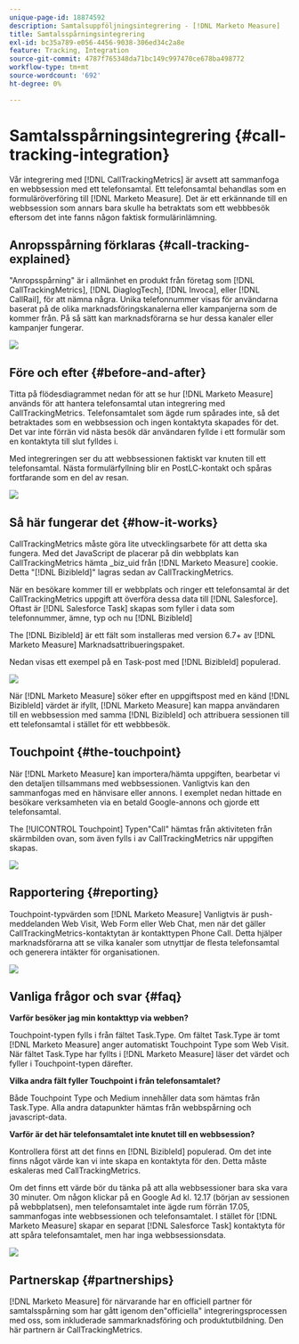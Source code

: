 ```yaml
---
unique-page-id: 18874592
description: Samtalsuppföljningsintegrering - [!DNL Marketo Measure]
title: Samtalsspårningsintegrering
exl-id: bc35a789-e056-4456-9038-306ed34c2a8e
feature: Tracking, Integration
source-git-commit: 4787f765348da71bc149c997470ce678ba498772
workflow-type: tm+mt
source-wordcount: '692'
ht-degree: 0%

---
```


# Samtalsspårningsintegrering {#call-tracking-integration}

Vår integrering med [!DNL CallTrackingMetrics] är avsett att sammanfoga en webbsession med ett telefonsamtal. Ett telefonsamtal behandlas som en formuläröverföring till [!DNL Marketo Measure]. Det är ett erkännande till en webbsession som annars bara skulle ha betraktats som ett webbbesök eftersom det inte fanns någon faktisk formulärinlämning.

## Anropsspårning förklaras {#call-tracking-explained}

&quot;Anropsspårning&quot; är i allmänhet en produkt från företag som [!DNL CallTrackingMetrics], [!DNL DiaglogTech], [!DNL Invoca], eller [!DNL CallRail], för att nämna några. Unika telefonnummer visas för användarna baserat på de olika marknadsföringskanalerna eller kampanjerna som de kommer från. På så sätt kan marknadsförarna se hur dessa kanaler eller kampanjer fungerar.

![](assets/1.png)

## Före och efter {#before-and-after}

Titta på flödesdiagrammet nedan för att se hur [!DNL Marketo Measure] används för att hantera telefonsamtal utan integrering med CallTrackingMetrics. Telefonsamtalet som ägde rum spårades inte, så det betraktades som en webbsession och ingen kontaktyta skapades för det. Det var inte förrän vid nästa besök där användaren fyllde i ett formulär som en kontaktyta till slut fylldes i.

Med integreringen ser du att webbsessionen faktiskt var knuten till ett telefonsamtal. Nästa formulärfyllning blir en PostLC-kontakt och spåras fortfarande som en del av resan.

![](assets/2.png)

## Så här fungerar det {#how-it-works}

CallTrackingMetrics måste göra lite utvecklingsarbete för att detta ska fungera. Med det JavaScript de placerar på din webbplats kan CallTrackingMetrics hämta _biz_uid från [!DNL Marketo Measure] cookie. Detta &quot;[!DNL BizibleId]&quot; lagras sedan av CallTrackingMetrics.

När en besökare kommer till er webbplats och ringer ett telefonsamtal är det CallTrackingMetrics uppgift att överföra dessa data till [!DNL Salesforce].  Oftast är [!DNL Salesforce Task] skapas som fyller i data som telefonnummer, ämne, typ och nu [!DNL BizibleId]

The [!DNL BizibleId] är ett fält som installeras med version 6.7+ av [!DNL Marketo Measure] Marknadsattribueringspaket.

Nedan visas ett exempel på en Task-post med [!DNL BizibleId] populerad.

![](assets/3.png)

När [!DNL Marketo Measure] söker efter en uppgiftspost med en känd [!DNL BizibleId] värdet är ifyllt, [!DNL Marketo Measure] kan mappa användaren till en webbsession med samma [!DNL BizibleId] och attribuera sessionen till ett telefonsamtal i stället för ett webbbesök.

## Touchpoint {#the-touchpoint}

När [!DNL Marketo Measure] kan importera/hämta uppgiften, bearbetar vi den detaljen tillsammans med webbsessionen. Vanligtvis kan den sammanfogas med en hänvisare eller annons. I exemplet nedan hittade en besökare verksamheten via en betald Google-annons och gjorde ett telefonsamtal.

The [!UICONTROL Touchpoint] Typen&quot;Call&quot; hämtas från aktiviteten från skärmbilden ovan, som även fylls i av CallTrackingMetrics när uppgiften skapas.

![](assets/4.png)

## Rapportering {#reporting}

Touchpoint-typvärden som [!DNL Marketo Measure] Vanligtvis är push-meddelanden Web Visit, Web Form eller Web Chat, men när det gäller CallTrackingMetrics-kontaktytan är kontakttypen Phone Call. Detta hjälper marknadsförarna att se vilka kanaler som utnyttjar de flesta telefonsamtal och generera intäkter för organisationen.

![](assets/5.png)

## Vanliga frågor och svar {#faq}

**Varför besöker jag min kontakttyp via webben?**

Touchpoint-typen fylls i från fältet Task.Type. Om fältet Task.Type är tomt [!DNL Marketo Measure] anger automatiskt Touchpoint Type som Web Visit. När fältet Task.Type har fyllts i [!DNL Marketo Measure] läser det värdet och fyller i Touchpoint-typen därefter.

**Vilka andra fält fyller Touchpoint i från telefonsamtalet?**

Både Touchpoint Type och Medium innehåller data som hämtas från Task.Type. Alla andra datapunkter hämtas från webbspårning och javascript-data.

**Varför är det här telefonsamtalet inte knutet till en webbsession?**

Kontrollera först att det finns en [!DNL BizibleId] populerad. Om det inte finns något värde kan vi inte skapa en kontaktyta för den. Detta måste eskaleras med CallTrackingMetrics.

Om det finns ett värde bör du tänka på att alla webbsessioner bara ska vara 30 minuter. Om någon klickar på en Google Ad kl. 12.17 (början av sessionen på webbplatsen), men telefonsamtalet inte ägde rum förrän 17.05, sammanfogas inte webbsessionen och telefonsamtalet. I stället för [!DNL Marketo Measure] skapar en separat [!DNL Salesforce Task] kontaktyta för att spåra telefonsamtalet, men har inga webbsessionsdata.

![](assets/6.png)

## Partnerskap {#partnerships}

[!DNL Marketo Measure] för närvarande har en officiell partner för samtalsspårning som har gått igenom den&quot;officiella&quot; integreringsprocessen med oss, som inkluderade sammarknadsföring och produktutbildning. Den här partnern är CallTrackingMetrics.
